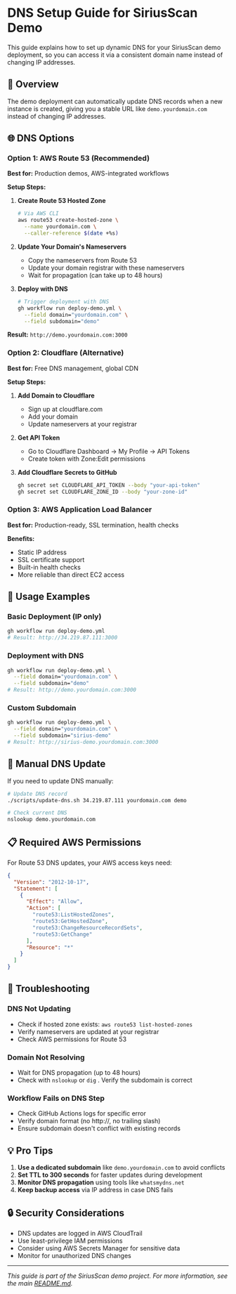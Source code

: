 # DNS Setup Guide for SiriusScan Demo

This guide explains how to set up dynamic DNS for your SiriusScan demo deployment, so you can access it via a consistent domain name instead of changing IP addresses.

## 🎯 Overview

The demo deployment can automatically update DNS records when a new instance is created, giving you a stable URL like `demo.yourdomain.com` instead of changing IP addresses.

## 🌐 DNS Options

### Option 1: AWS Route 53 (Recommended)

**Best for:** Production demos, AWS-integrated workflows

**Setup Steps:**

1. **Create Route 53 Hosted Zone**

   ```bash
   # Via AWS CLI
   aws route53 create-hosted-zone \
     --name yourdomain.com \
     --caller-reference $(date +%s)
   ```

2. **Update Your Domain's Nameservers**

   - Copy the nameservers from Route 53
   - Update your domain registrar with these nameservers
   - Wait for propagation (can take up to 48 hours)

3. **Deploy with DNS**
   ```bash
   # Trigger deployment with DNS
   gh workflow run deploy-demo.yml \
     --field domain="yourdomain.com" \
     --field subdomain="demo"
   ```

**Result:** `http://demo.yourdomain.com:3000`

### Option 2: Cloudflare (Alternative)

**Best for:** Free DNS management, global CDN

**Setup Steps:**

1. **Add Domain to Cloudflare**

   - Sign up at cloudflare.com
   - Add your domain
   - Update nameservers at your registrar

2. **Get API Token**

   - Go to Cloudflare Dashboard → My Profile → API Tokens
   - Create token with Zone:Edit permissions

3. **Add Cloudflare Secrets to GitHub**
   ```bash
   gh secret set CLOUDFLARE_API_TOKEN --body "your-api-token"
   gh secret set CLOUDFLARE_ZONE_ID --body "your-zone-id"
   ```

### Option 3: AWS Application Load Balancer

**Best for:** Production-ready, SSL termination, health checks

**Benefits:**

- Static IP address
- SSL certificate support
- Built-in health checks
- More reliable than direct EC2 access

## 🚀 Usage Examples

### Basic Deployment (IP only)

```bash
gh workflow run deploy-demo.yml
# Result: http://34.219.87.111:3000
```

### Deployment with DNS

```bash
gh workflow run deploy-demo.yml \
  --field domain="yourdomain.com" \
  --field subdomain="demo"
# Result: http://demo.yourdomain.com:3000
```

### Custom Subdomain

```bash
gh workflow run deploy-demo.yml \
  --field domain="yourdomain.com" \
  --field subdomain="sirius-demo"
# Result: http://sirius-demo.yourdomain.com:3000
```

## 🔧 Manual DNS Update

If you need to update DNS manually:

```bash
# Update DNS record
./scripts/update-dns.sh 34.219.87.111 yourdomain.com demo

# Check current DNS
nslookup demo.yourdomain.com
```

## 📋 Required AWS Permissions

For Route 53 DNS updates, your AWS access keys need:

```json
{
  "Version": "2012-10-17",
  "Statement": [
    {
      "Effect": "Allow",
      "Action": [
        "route53:ListHostedZones",
        "route53:GetHostedZone",
        "route53:ChangeResourceRecordSets",
        "route53:GetChange"
      ],
      "Resource": "*"
    }
  ]
}
```

## 🐛 Troubleshooting

### DNS Not Updating

- Check if hosted zone exists: `aws route53 list-hosted-zones`
- Verify nameservers are updated at your registrar
- Check AWS permissions for Route 53

### Domain Not Resolving

- Wait for DNS propagation (up to 48 hours)
- Check with `nslookup` or `dig`
  . Verify the subdomain is correct

### Workflow Fails on DNS Step

- Check GitHub Actions logs for specific error
- Verify domain format (no http://, no trailing slash)
- Ensure subdomain doesn't conflict with existing records

## 💡 Pro Tips

1. **Use a dedicated subdomain** like `demo.yourdomain.com` to avoid conflicts
2. **Set TTL to 300 seconds** for faster updates during development
3. **Monitor DNS propagation** using tools like `whatsmydns.net`
4. **Keep backup access** via IP address in case DNS fails

## 🔒 Security Considerations

- DNS updates are logged in AWS CloudTrail
- Use least-privilege IAM permissions
- Consider using AWS Secrets Manager for sensitive data
- Monitor for unauthorized DNS changes

---

_This guide is part of the SiriusScan demo project. For more information, see the main [README.md](../README.md)._
